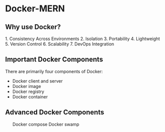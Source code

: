 # Docker-MERN
<h2>Why use Docker?</h2>
1. Consistency Across Environments
2. Isolation
3. Portability
4. Lightweight
5. Version Control
6. Scalability
7. DevOps Integration

<H2>Important Docker Components</H2>
    There are primarily four components of Docker:
<ul>
    <li/>Docker client and server 
    <li/>Docker image 
    <li/>Docker registry 
    <li/>Docker container
</ul>

<H2>Advanced Docker Components</H2>
<ul>
Docker compose 
Docker swamp </ul>